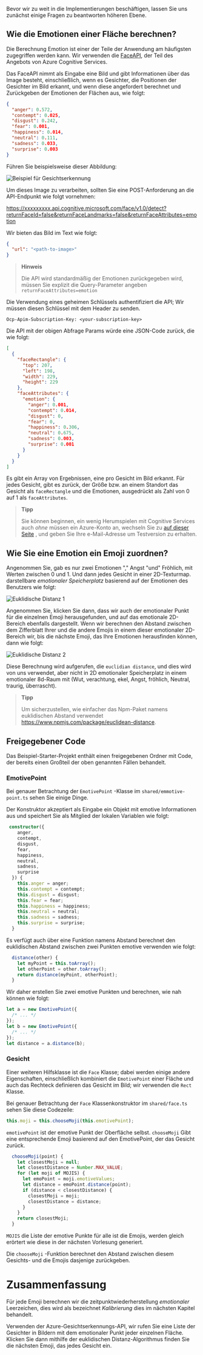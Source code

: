 Bevor wir zu weit in die Implementierungen beschäftigen, lassen Sie uns zunächst einige Fragen zu beantworten höheren Ebene.

## <a name="how-to-calculate-the-emotion-of-a-face"></a>Wie die Emotionen einer Fläche berechnen?

Die Berechnung Emotion ist einer der Teile der Anwendung am häufigsten zugegriffen werden kann. Wir verwenden die [FaceAPI](https://azure.microsoft.com/services/cognitive-services/face/), der Teil des Angebots von Azure Cognitive Services.

Das FaceAPI nimmt als Eingabe eine Bild und gibt Informationen über das Image besteht, einschließlich, wenn es Gesichter, die Positionen der Gesichter im Bild erkannt, und wenn diese angefordert berechnet und Zurückgeben der Emotionen der Flächen aus, wie folgt:

```json
{
  "anger": 0.572,
  "contempt": 0.025,
  "disgust": 0.242,
  "fear": 0.001,
  "happiness": 0.014,
  "neutral": 0.111,
  "sadness": 0.033,
  "surprise": 0.003
}
```

Führen Sie beispielsweise dieser Abbildung:

![Beispiel für Gesichtserkennung](/media-drafts/example-face.jpg)

Um dieses Image zu verarbeiten, sollten Sie eine POST-Anforderung an die API-Endpunkt wie folgt vornehmen:

https://xxxxxxxxx.api.cognitive.microsoft.com/face/v1.0/detect?returnFaceId=false&returnFaceLandmarks=false&returnFaceAttributes=emotion

Wir bieten das Bild im Text wie folgt:

```json
{
  "url": "<path-to-image>"
}
```

> **Hinweis**
>
> Die API wird standardmäßig der Emotionen zurückgegeben wird, müssen Sie explizit die Query-Parameter angeben `returnFaceAttributes=emotion`

Die Verwendung eines geheimen Schlüssels authentifiziert die API; Wir müssen diesen Schlüssel mit dem Header zu senden.

```
Ocp-Apim-Subscription-Key: <your-subscription-key>
```

Die API mit der obigen Abfrage Params würde eine JSON-Code zurück, die wie folgt:

```json
[
  {
    "faceRectangle": {
      "top": 207,
      "left": 198,
      "width": 229,
      "height": 229
    },
    "faceAttributes": {
      "emotion": {
        "anger": 0.001,
        "contempt": 0.014,
        "disgust": 0,
        "fear": 0,
        "happiness": 0.306,
        "neutral": 0.675,
        "sadness": 0.003,
        "surprise": 0.001
      }
    }
  }
]
```

Es gibt ein Array von Ergebnissen, eine pro Gesicht im Bild erkannt. Für jedes Gesicht, gibt es zurück, der Größe bzw. an einem Standort das Gesicht als `faceRectangle` und die Emotionen, ausgedrückt als Zahl von 0 auf 1 als `faceAttributes`.

> **Tipp**
>
> Sie können beginnen, ein wenig Herumspielen mit Cognitive Services auch _ohne_ müssen ein Azure-Konto an, wechseln Sie zu [auf dieser Seite](https://azure.microsoft.com/try/cognitive-services/?api=face-api&WT.mc_id=mojifier-sandbox-ashussai) , und geben Sie Ihre e-Mail-Adresse um Testversion zu erhalten.

## <a name="how-to-map-an-emotion-to-an-emoji"></a>Wie Sie eine Emotion ein Emoji zuordnen?

Angenommen Sie, gab es nur zwei Emotionen "," Angst "und" Fröhlich, mit Werten zwischen 0 und 1. Und dann jedes Gesicht in einer 2D-Texturmap. darstellbare _emotionaler Speicherplatz_ basierend auf der Emotionen des Benutzers wie folgt:

![Euklidische Distanz 1](/media-drafts/graph-1.jpg)

Angenommen Sie, klicken Sie dann, dass wir auch der emotionaler Punkt für die einzelnen Emoji herausgefunden, und auf das emotionale 2D-Bereich ebenfalls dargestellt. Wenn wir berechnen den Abstand zwischen dem Zifferblatt Ihrer und die andere Emojis in einem dieser emotionaler 2D-Bereich wir, bis die nächste Emoji, das Ihre Emotionen herausfinden können, dann wie folgt:

![Euklidische Distanz 2](/media-drafts/graph-2.png)

Diese Berechnung wird aufgerufen, die `euclidian distance`, und dies wird von uns verwendet, aber nicht in 2D emotionaler Speicherplatz in einem emotionaler 8d-Raum mit (Wut, verachtung, ekel, Angst, fröhlich, Neutral, traurig, überrascht).

> **Tipp**
>
> Um sicherzustellen, wie einfacher das Npm-Paket namens euklidischen Abstand verwendet <https://www.npmjs.com/package/euclidean-distance>.

## <a name="shared-code"></a>Freigegebener Code

Das Beispiel-Starter-Projekt enthält einen freigegebenen Ordner mit Code, der bereits einen Großteil der oben genannten Fällen behandelt.

### <a name="emotivepoint"></a>EmotivePoint

Bei genauer Betrachtung der `EmotivePoint` -Klasse im `shared/emmotive-point.ts` sehen Sie einige Dinge.

Der Konstruktor akzeptiert als Eingabe ein Objekt mit emotive Informationen aus und speichert Sie als Mitglied der lokalen Variablen wie folgt:

```typescript
 constructor({
    anger,
    contempt,
    disgust,
    fear,
    happiness,
    neutral,
    sadness,
    surprise
  }) {
    this.anger = anger;
    this.contempt = contempt;
    this.disgust = disgust;
    this.fear = fear;
    this.happiness = happiness;
    this.neutral = neutral;
    this.sadness = sadness;
    this.surprise = surprise;
  }
```

Es verfügt auch über eine Funktion namens Abstand berechnet den euklidischen Abstand zwischen zwei Punkten emotive verwenden wie folgt:

```typescript
  distance(other) {
    let myPoint = this.toArray();
    let otherPoint = other.toArray();
    return distance(myPoint, otherPoint);
  }
```

Wir daher erstellen Sie zwei emotive Punkten und berechnen, wie nah können wie folgt:

```typescript
let a = new EmotivePoint({
  /* ... */
});
let b = new EmotivePoint({
  /* ... */
});
let distance = a.distance(b);
```

### <a name="face"></a>Gesicht

Einer weiteren Hilfsklasse ist die `Face` Klasse; dabei werden einige andere Eigenschaften, einschließlich kombiniert die `EmotivePoint` einer Fläche und auch das Rechteck definieren das Gesicht im Bild; wir verwenden die `Rect` Klasse.

Bei genauer Betrachtung der `Face` Klassenkonstruktor im `shared/face.ts` sehen Sie diese Codezeile:

```typescript
this.moji = this.chooseMoji(this.emotivePoint);
```

`emotivePoint` ist der emotive Punkt der Oberfläche selbst.
`chooseMoji` Gibt eine entsprechende Emoji basierend auf den EmotivePoint, der das Gesicht zurück.

```typescript
  chooseMoji(point) {
    let closestMoji = null;
    let closestDistance = Number.MAX_VALUE;
    for (let moji of MOJIS) {
      let emoPoint = moji.emotiveValues;
      let distance = emoPoint.distance(point);
      if (distance < closestDistance) {
        closestMoji = moji;
        closestDistance = distance;
      }
    }
    return closestMoji;
  }
```

`MOJIS` die Liste der emotive Punkte für alle ist die Emojis, werden gleich erörtert wie diese in der nächsten Vorlesung generiert.

Die `chooseMoji` -Funktion berechnet den Abstand zwischen diesem Gesichts- und die Emojis dasjenige zurückgeben.

# <a name="summary"></a>Zusammenfassung

Für jede Emoji berechnen wir die zeitpunktwiederherstellung _emotionaler_ Leerzeichen, dies wird als bezeichnet _Kalibrierung_ dies im nächsten Kapitel behandelt.

Verwenden der Azure-Gesichtserkennungs-API, wir rufen Sie eine Liste der Gesichter in Bildern mit dem emotionaler Punkt jeder einzelnen Fläche. Klicken Sie dann mithilfe der euklidischen Distanz-Algorithmus finden Sie die nächsten Emoji, das jedes Gesicht ein.
